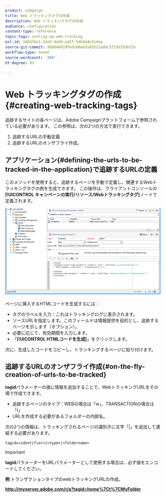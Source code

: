 ```yaml
---
product: campaign
title: Web トラッキングタグの作成
description: Web トラッキングタグの作成
audience: configuration
content-type: reference
topic-tags: setting-up-web-tracking
exl-id: 160df6e1-43e5-4eb9-ad2f-5db444e314ea
source-git-commit: 98d646919fedc66ee9145522ad0c5f15b25dbf2e
workflow-type: tm+mt
source-wordcount: '269'
ht-degree: 4%

---
```


# Web トラッキングタグの作成{#creating-web-tracking-tags}

追跡するサイトの各ページは、Adobe Campaignプラットフォームで参照されている必要があります。 この参照は、次の2つの方法で実行できます。

1. 追跡するURLの手動定義
1. 追跡するURLのオンザフライ作成。

## アプリケーション{#defining-the-urls-to-be-tracked-in-the-application}で追跡するURLの定義

このメソッドを使用すると、追跡するページを手動で定義し、関連するWebトラッキングタグの例を生成できます。 この操作は、クライアントコンソールの&#x200B;**[!UICONTROL キャンペーンの実行/リソース/Webトラッキングタグ]**&#x200B;ノードで定義されます。

![](assets/d_ncs_integration_webtracking_screen.png)

ページに挿入するHTMLコードを生成するには：

* タグのラベルを入力：これはトラッキングログに表示されます。
* ソースURLを指定します。このフィールドは情報提供を目的とし、追跡するページを示します（オプション）。
* 必要に応じて、有効期間を入力します。
* 「**[!UICONTROL HTMLコードを生成]**」をクリックします。

次に、生成したコードをコピーし、トラッキングするページに貼り付けます。

## 追跡するURLのオンザフライ作成{#on-the-fly-creation-of-urls-to-be-tracked}

**tagid**&#x200B;パラメーターの値に情報を追加することで、WebトラッキングURLをその場で作成できます。

* 追跡するページのタイプ：WEBの場合は「w」、TRANSACTIONの場合は「t」
* URLを作成する必要があるフォルダーの内部名。

次の2つの情報は、トラッキングされるページの識別子に文字「|」を追加して連結する必要があります。

```
tagid=<identifier>|<type>|<foldername>
```

>[!IMPORTANT]
>
>**tagid**&#x200B;パラメーターをURLパラメーターとして使用する場合は、必ず値をエンコードしてください。

**例**:トランザクションタイプのwebトラッキングURLの作成。

**http://myserver.adobe.com/r/a?tagid=home%7Ct%7CMyFolder**
